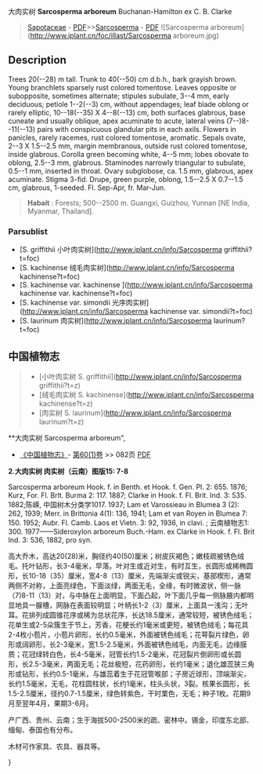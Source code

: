 大肉实树 **Sarcosperma arboreum** Buchanan-Hamilton ex C. B. Clarke

> [Sapotaceae](http://www.iplant.cn/info/Sapotaceae?t=foc) - [PDF](http://www.iplant.cn/foc/pdf/Sapotaceae.pdf)>>[Sarcosperma](http://www.iplant.cn/info/Sarcosperma?t=foc) - [PDF](http://www.iplant.cn/foc/pdf/Sarcosperma.pdf)
![Sarcosperma arboreum](http://www.iplant.cn/foc/illast/Sarcosperma arboreum.jpg)

## Description

Trees 20(--28) m tall. Trunk to 40(--50) cm d.b.h., bark grayish brown. Young branchlets sparsely rust colored tomentose. Leaves opposite or subopposite, sometimes alternate; stipules subulate, 3--4 mm, early deciduous; petiole 1--2(--3) cm, without appendages; leaf blade oblong or rarely elliptic, 10--18(--35) X 4--8(--13) cm, both surfaces glabrous, base cuneate and usually oblique, apex acuminate to acute, lateral veins (7--)8--11(--13) pairs with conspicuous glandular pits in each axils. Flowers in panicles, rarely racemes, rust colored tomentose, aromatic. Sepals ovate, 2--3 X 1.5--2.5 mm, margin membranous, outside rust colored tomentose, inside glabrous. Corolla green becoming white, 4--5 mm; lobes obovate to oblong, 2.5--3 mm, glabrous. Staminodes narrowly triangular to subulate, 0.5--1 mm, inserted in throat. Ovary subglobose, ca. 1.5 mm, glabrous, apex acuminate. Stigma 3-fid. Drupe, green purple, oblong, 1.5--2.5 X 0.7--1.5 cm, glabrous, 1-seeded. Fl. Sep-Apr, fr. Mar-Jun.

> **Habait** : 
> Forests; 500--2500 m. Guangxi, Guizhou, Yunnan [NE India, Myanmar, Thailand].

### Parsublist

* [S.  griffithii  小叶肉实树](http://www.iplant.cn/info/Sarcosperma griffithii?t=foc)
* [S.  kachinense  绒毛肉实树](http://www.iplant.cn/info/Sarcosperma kachinense?t=foc)
* [S.  kachinense var. kachinense  ](http://www.iplant.cn/info/Sarcosperma kachinense var. kachinense?t=foc)
* [S.  kachinense var. simondii  光序肉实树](http://www.iplant.cn/info/Sarcosperma kachinense var. simondii?t=foc)
* [S.  laurinum  肉实树](http://www.iplant.cn/info/Sarcosperma laurinum?t=foc)

## 中国植物志

> * [小叶肉实树  S.  griffithii](http://www.iplant.cn/info/Sarcosperma griffithii?t=z)
> * [绒毛肉实树  S.  kachinense](http://www.iplant.cn/info/Sarcosperma kachinense?t=z)
> * [肉实树  S.  laurinum](http://www.iplant.cn/info/Sarcosperma laurinum?t=z)

**大肉实树 Sarcosperma arboreum",

* [《中国植物志》](http://www.iplant.cn/frps)- [第60(1)卷](http://www.iplant.cn/frps/vol/60(1)) >> 082页 [PDF](http://www.iplant.cn/frps/pdf/60(1)/082.PDF)

**2.大肉实树 肉实树（云南）图版15: 7-8**

Sarcosperma arboreum Hook. f. in Benth. et Hook. f. Gen. Pl. 2: 655. 1876; Kurz, For. Fl. Brlt. Burma 2: 117. 1887; Clarke in Hook. f. Fl. Brit. Ind. 3: 535. 1882;陈嵘, 中国树木分类学1017. 1937; Lam et Varossieau in Blumea 3 (2): 262, 1939; Merr. in Brittonia 4(1): 136, 1941; Lam et van Royen in Blumea 7: 150. 1952; Aubr. Fl. Camb. Laos et Vietn. 3: 92, 1936, in clavi. ; 云南植物志1: 300. 1977——Sideroxylon arboreum Buch.-Ham. ex Clarke in Hook. f. Fl. Brit Ind. 3: 536, 1882, pro syn.

高大乔木，高达20(28)米，胸径约40(50)厘米；树皮灰褐色；嫩枝疏被锈色绒毛。托叶钻形，长3-4毫米，早落。叶对生或近对生，有时互生，长圆形或稀椭圆形，长10-18（35）厘米，宽4-8（13）厘米，先端渐尖或锐尖，基部楔形，通常两侧不对称，上面亮绿色，下面淡绿，两面无毛，全缘，有时微波状，侧一脉（7)8-11（13）对，与中脉在上面明显，下面凸起，叶下面几乎每一侧脉腋内都明显地具一腺槽，网脉在表面较明显；叶柄长1-2（3）厘米，上面具一浅沟；无叶耳。花排列成圆锥花序或稀为总状花序，长达18.5厘米，通常较短，被锈色绒毛；花单生或2-5朵簇生于节上，芳香，花梗长约1毫米或更短，被锈色绒毛；每花具2-4枚小苞片，小苞片卵形，长约0.5毫米，外面被锈色绒毛；花萼裂片绿色，卵形或阔卵形，长2-3毫米，宽1.5-2.5毫米，外面被锈色绒毛，内面无毛，边缘膜质；花冠绿转白色，长4-5毫米，冠管长约1.5-2毫米，花冠裂片倒卵形或长圆形，长2.5-3毫米，两面无毛；花丝极短，花药卵形，长约1毫米；退化雄蕊狭三角形或钻形，长约0.5-1毫米，与雄蕊着生于花冠管喉部；子房近球形，顶端渐尖，长约1.5毫米，无毛，花柱圆柱状，长约1毫米，柱头头状，3裂。核果长圆形，长1.5-2.5厘米，径约0.7-1.5厘米，绿色转紫色，干时栗色，无毛；种子1枚。花期9月至翌年4月，果期3-6月。

产广西、贵州、云南；生于海拔500-2500米的疏、密林中。锡金，印度东北部、缅甸、泰国也有分布。

木材可作家具、农具、器具等。

}